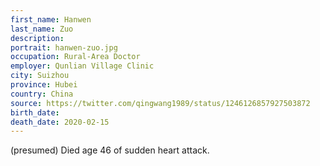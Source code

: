 ```yaml
---
first_name: Hanwen
last_name: Zuo
description: 
portrait: hanwen-zuo.jpg
occupation: Rural-Area Doctor
employer: Qunlian Village Clinic
city: Suizhou
province: Hubei
country: China
source: https://twitter.com/qingwang1989/status/1246126857927503872
birth_date: 
death_date: 2020-02-15
---
```


(presumed) Died age 46 of sudden heart attack.